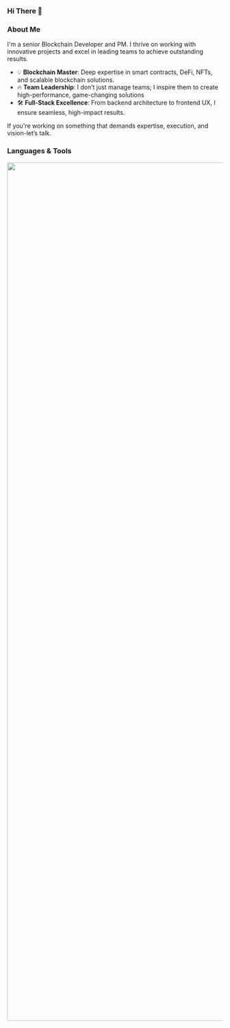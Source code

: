 ### Hi There 👋

### About Me

<div>
  <p>
    I'm a senior Blockchain Developer and PM. I thrive on working with innovative projects and excel in leading teams to achieve outstanding results.
  </p>
  

  <ul>
  <li>💡 <strong>Blockchain Master</strong>: Deep expertise in smart contracts, DeFi, NFTs, and scalable blockchain solutions.</li>
  <li>🔥 <strong>Team Leadership</strong>: I don’t just manage teams; I inspire them to create high-performance, game-changing solutions</li>
  <li>🛠 <strong>Full-Stack Excellence</strong>: From backend architecture to frontend UX, I ensure seamless, high-impact results.  </li>
</ul>
If you're working on something that demands expertise, execution, and vision-let’s talk.
</div>

### Languages & Tools
<p align="center">
  <a href="https://skillicons.dev">
    <img src="https://skillicons.dev/icons?i=c,java,rust,solidity,markdown,go,remix,js,ts,py,react,redux,nextjs,nuxtjs,vue,nodejs,ruby,mongodb,mysql,postgres,docker,ubuntu,aws" width="2000" heihgt="2000"/>
  </a>
</p>


